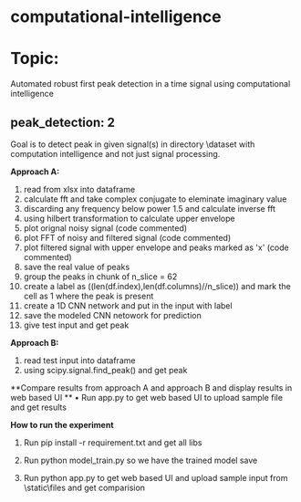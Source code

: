# computational-intelligence
# Topic: 
Automated robust first peak detection in a time signal using computational intelligence

## peak_detection: 2
Goal is to detect peak in given signal(s) in directory \dataset with computation intelligence and not just signal processing.

**Approach A:**
1.	read from xlsx into dataframe
2.	calculate fft and take complex conjugate to eleminate imaginary value
3.	discarding any frequency below power 1.5 and calculate inverse fft
4.	using hilbert transformation to calculate upper envelope
5.	plot orignal noisy signal (code commented)
6.	plot FFT of noisy and filtered signal (code commented)
7.	plot filtered signal with upper envelope and peaks marked as 'x' (code commented)
8.	save the real value of peaks
9.	group the peaks in chunk of n_slice = 62
10.	create a label as ((len(df.index),len(df.columns)//n_slice)) and mark the cell as 1 where the peak is present
11.	create a 1D CNN network and put in the input with label
12.	save the modeled CNN netowork for prediction
13.	give test input and get peak

**Approach B:**
1.	read test input into dataframe
2.	using scipy.signal.find_peak() and get peak

**Compare results from approach A and approach B and display results in web based UI **
•	Run app.py to get web based UI to upload sample file and get results

**How to run the experiment**
1.	Run pip install -r requirement.txt and get all libs

2.	Run python model_train.py so we have the trained model save

3.	Run python app.py to get web based UI and upload sample input from \static\files and get comparision

